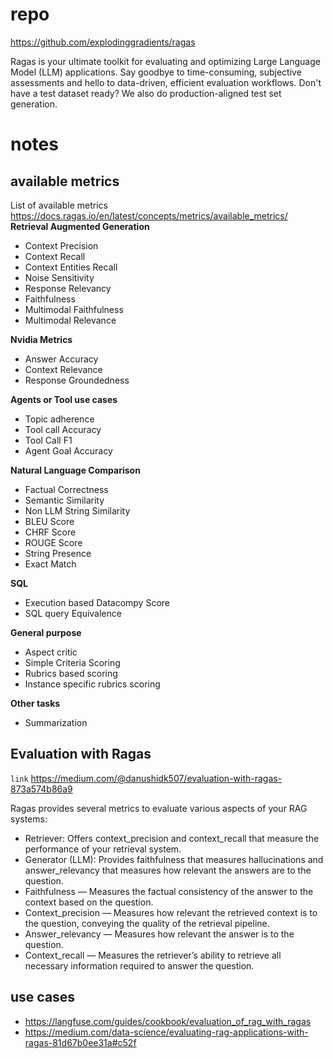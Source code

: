 # repo
https://github.com/explodinggradients/ragas

Ragas is your ultimate toolkit for evaluating and optimizing Large Language Model (LLM) applications. Say goodbye to time-consuming, subjective assessments and hello to data-driven, efficient evaluation workflows. Don't have a test dataset ready? We also do production-aligned test set generation.


# notes
## available metrics
List of available metrics
https://docs.ragas.io/en/latest/concepts/metrics/available_metrics/
**Retrieval Augmented Generation**

* Context Precision
* Context Recall
* Context Entities Recall
* Noise Sensitivity
* Response Relevancy
* Faithfulness
* Multimodal Faithfulness
* Multimodal Relevance

**Nvidia Metrics**

* Answer Accuracy
* Context Relevance
* Response Groundedness

**Agents or Tool use cases**

* Topic adherence
* Tool call Accuracy
* Tool Call F1
* Agent Goal Accuracy

**Natural Language Comparison**

* Factual Correctness
* Semantic Similarity
* Non LLM String Similarity
* BLEU Score
* CHRF Score
* ROUGE Score
* String Presence
* Exact Match

**SQL**

* Execution based Datacompy Score
* SQL query Equivalence

**General purpose**

* Aspect critic
* Simple Criteria Scoring
* Rubrics based scoring
* Instance specific rubrics scoring

**Other tasks**

* Summarization


## Evaluation with Ragas
`link` https://medium.com/@danushidk507/evaluation-with-ragas-873a574b86a9

Ragas provides several metrics to evaluate various aspects of your RAG systems:

- Retriever: Offers context_precision and context_recall that measure the performance of your retrieval system.
- Generator (LLM): Provides faithfulness that measures hallucinations and answer_relevancy that measures how relevant the answers are to the question.
- Faithfulness — Measures the factual consistency of the answer to the context based on the question.
- Context_precision — Measures how relevant the retrieved context is to the question, conveying the quality of the retrieval pipeline.
- Answer_relevancy — Measures how relevant the answer is to the question.
- Context_recall — Measures the retriever’s ability to retrieve all necessary information required to answer the question.

## use cases
- https://langfuse.com/guides/cookbook/evaluation_of_rag_with_ragas
- https://medium.com/data-science/evaluating-rag-applications-with-ragas-81d67b0ee31a#c52f
